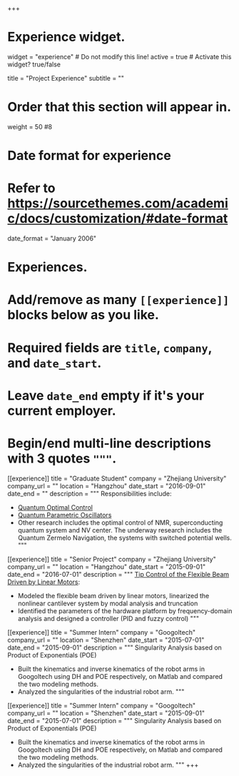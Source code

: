 +++
# Experience widget.
widget = "experience"  # Do not modify this line!
active = true  # Activate this widget? true/false

title = "Project Experience"
subtitle = ""

# Order that this section will appear in.
weight = 50
#8

# Date format for experience
#   Refer to https://sourcethemes.com/academic/docs/customization/#date-format
date_format = "January 2006"

# Experiences.
#   Add/remove as many `[[experience]]` blocks below as you like.
#   Required fields are `title`, `company`, and `date_start`.
#   Leave `date_end` empty if it's your current employer.
#   Begin/end multi-line descriptions with 3 quotes `"""`.
[[experience]]
  title = "Graduate Student"
  company = "Zhejiang University"
  company_url = ""
  location = "Hangzhou"
  date_start = "2016-09-01"
  date_end = ""
  description = """
  Responsibilities include:
  
  * [Quantum Optimal Control](https://bshizju.netlify.com/publication/time-scaling-transformation-in-quantum-optimal-control-computation/)
  * [Quantum Parametric Oscillators](https://bshizju.netlify.com/publication/frequency-control-of-quantum-parametric-oscillators/)
  * Other research includes the optimal control of NMR, superconducting quantum system and NV center. The underway research includes the Quantum Zermelo Navigation, the systems with switched potential wells.
  """

[[experience]]
  title = "Senior Project"
  company = "Zhejiang University"
  company_url = ""
  location = "Hangzhou"
  date_start = "2015-09-01"
  date_end = "2016-07-01"
  description = """
[Tip Control of the Flexible Beam Driven by Linear Motors](https://bshizju.netlify.com/publication/design-of-the-tip-control-of-flexible-beam-driven-by-linear-motor-based-on-vibration-modal-analysis/):
* Modeled the flexible beam driven by linear motors, linearized the nonlinear cantilever system by modal analysis and truncation
* Identified the parameters of the hardware platform by frequency-domain analysis and designed a controller (PID and fuzzy control)
"""

[[experience]]
  title = "Summer Intern"
  company = "Googoltech"
  company_url = ""
  location = "Shenzhen"
  date_start = "2015-07-01"
  date_end = "2015-09-01"
  description = """
  Singularity Analysis based on Product of Exponentials (POE)
  * Built the kinematics and inverse kinematics of the robot arms in Googoltech using DH and POE respectively, on Matlab
and compared the two modeling methods.
  * Analyzed the singularities of the industrial robot arm.
  """

[[experience]]
  title = "Summer Intern"
  company = "Googoltech"
  company_url = ""
  location = "Shenzhen"
  date_start = "2015-09-01"
  date_end = "2015-07-01"
  description = """
  Singularity Analysis based on Product of Exponentials (POE)
  * Built the kinematics and inverse kinematics of the robot arms in Googoltech using DH and POE respectively, on Matlab
and compared the two modeling methods.
  * Analyzed the singularities of the industrial robot arm.
  """
+++
